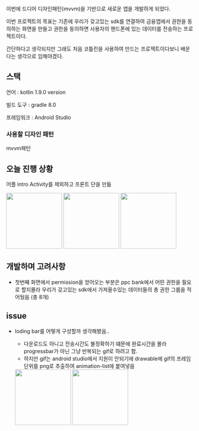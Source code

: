 이번에 드디어 디자인패턴(mvvm)을 기반으로 새로운 앱을 개발하게 되었다.

이번 프로젝트의 목표는 기존에 우리가 갖고있는 sdk를 연결하여 금융앱에서 권한을 동의하는 화면을 만들고 권한을 동의하면 사용자의 핸드폰에 있는 데이터를 전송하는 프로젝트이다. 

간단하다고 생각되지만 그래도 처음 코틀린을 사용하여 만드는 프로젝트이다보니 배운다는 생각으로 임해야겠다.

## 스택

언어 : kotlin 1.9.0 version

빌드 도구 : gradle 8.0

프레임워크 : Android Studio

### 사용할 디자인 패턴

mvvm패턴

## 오늘 진행 상황

어플 intro Activity를 제외하고 프론트 단을 만듦

<img width="150" src="https://github.com/baeksy1/css_project/assets/133089793/e9d00dfb-a234-444c-8a41-cdeaa644f51b">


<img width="150" src="https://github.com/baeksy1/css_project/assets/133089793/66ef5b3c-f281-4f9a-9c2f-897ab8520ee1">


<img width="150" src="https://github.com/baeksy1/css_project/assets/133089793/9481d576-8780-41f8-a766-830db6a27a23">




## 개발하며 고려사항

- 첫번째 화면에서 permission을 얻어오는 부분은 ppc bank에서 어떤 권한을 필요로 할지몰라 우리가 갖고있는 sdk에서 가져올수있는 데이터들의 총 권한 그룹을 적어뒀음 (총 8개)

## issue

- loding bar를 어떻게 구성할까 생각해봤음..
    - 다운로드도 아니고 전송시간도 불정확하기 떄문에 완료시간을 몰라 progressbar가 아닌 그냥 반복되는 gif로 하려고 함.
    - 하지만 gif는 android studio에서 지원이 안되기에 drawable에 gif의 프레임단위를 png로 추출하여 animation-list에 붙여넣음
    
    <img width="150" src="https://github.com/baeksy1/css_project/assets/133089793/74ba8e69-3eaf-4d96-8e8e-0e43c5b4a39b">
    <img width="150" src="https://github.com/baeksy1/css_project/assets/133089793/8ef34dae-7b05-4162-8480-0826743ab75a">


